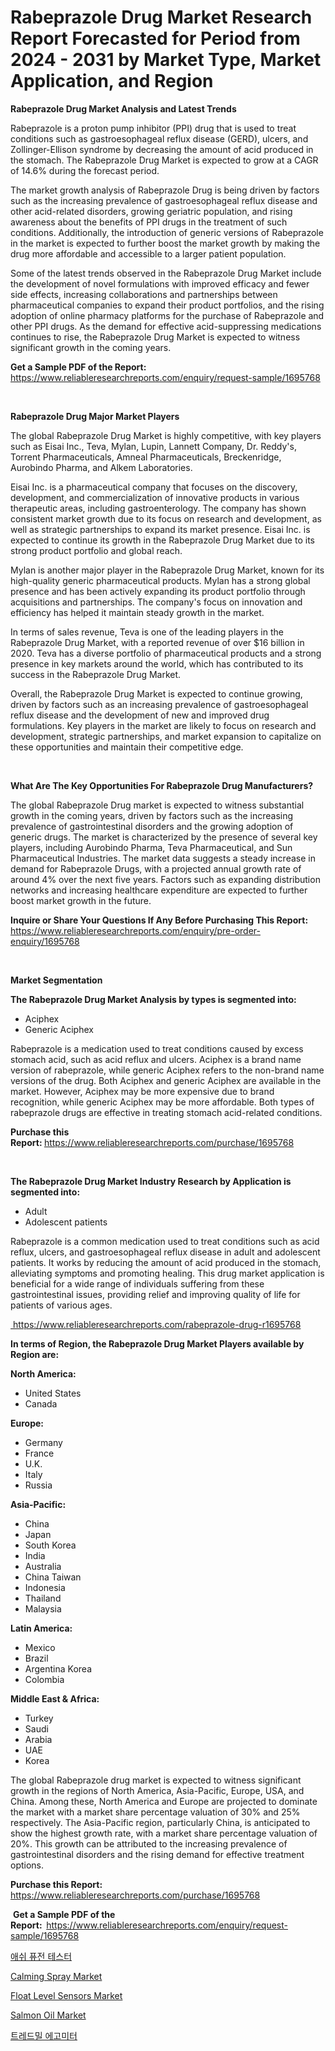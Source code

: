 <p><h1>Rabeprazole Drug Market Research Report Forecasted for Period from 2024 -  2031 by Market Type, Market Application, and Region</h1></p><p><strong>Rabeprazole Drug Market Analysis and Latest Trends</strong></p>
<p><p>Rabeprazole is a proton pump inhibitor (PPI) drug that is used to treat conditions such as gastroesophageal reflux disease (GERD), ulcers, and Zollinger-Ellison syndrome by decreasing the amount of acid produced in the stomach. The Rabeprazole Drug Market is expected to grow at a CAGR of 14.6% during the forecast period. </p><p>The market growth analysis of Rabeprazole Drug is being driven by factors such as the increasing prevalence of gastroesophageal reflux disease and other acid-related disorders, growing geriatric population, and rising awareness about the benefits of PPI drugs in the treatment of such conditions. Additionally, the introduction of generic versions of Rabeprazole in the market is expected to further boost the market growth by making the drug more affordable and accessible to a larger patient population.</p><p>Some of the latest trends observed in the Rabeprazole Drug Market include the development of novel formulations with improved efficacy and fewer side effects, increasing collaborations and partnerships between pharmaceutical companies to expand their product portfolios, and the rising adoption of online pharmacy platforms for the purchase of Rabeprazole and other PPI drugs. As the demand for effective acid-suppressing medications continues to rise, the Rabeprazole Drug Market is expected to witness significant growth in the coming years.</p></p>
<p><strong>Get a Sample PDF of the Report:&nbsp;</strong> <a href="https://www.reliableresearchreports.com/enquiry/request-sample/1695768">https://www.reliableresearchreports.com/enquiry/request-sample/1695768</a></p>
<p>&nbsp;</p>
<p><strong>Rabeprazole Drug Major Market Players</strong></p>
<p><p>The global Rabeprazole Drug Market is highly competitive, with key players such as Eisai Inc., Teva, Mylan, Lupin, Lannett Company, Dr. Reddy's, Torrent Pharmaceuticals, Amneal Pharmaceuticals, Breckenridge, Aurobindo Pharma, and Alkem Laboratories.</p><p>Eisai Inc. is a pharmaceutical company that focuses on the discovery, development, and commercialization of innovative products in various therapeutic areas, including gastroenterology. The company has shown consistent market growth due to its focus on research and development, as well as strategic partnerships to expand its market presence. Eisai Inc. is expected to continue its growth in the Rabeprazole Drug Market due to its strong product portfolio and global reach.</p><p>Mylan is another major player in the Rabeprazole Drug Market, known for its high-quality generic pharmaceutical products. Mylan has a strong global presence and has been actively expanding its product portfolio through acquisitions and partnerships. The company's focus on innovation and efficiency has helped it maintain steady growth in the market.</p><p>In terms of sales revenue, Teva is one of the leading players in the Rabeprazole Drug Market, with a reported revenue of over $16 billion in 2020. Teva has a diverse portfolio of pharmaceutical products and a strong presence in key markets around the world, which has contributed to its success in the Rabeprazole Drug Market.</p><p>Overall, the Rabeprazole Drug Market is expected to continue growing, driven by factors such as an increasing prevalence of gastroesophageal reflux disease and the development of new and improved drug formulations. Key players in the market are likely to focus on research and development, strategic partnerships, and market expansion to capitalize on these opportunities and maintain their competitive edge.</p></p>
<p>&nbsp;</p>
<p><strong>What Are The Key Opportunities For Rabeprazole Drug Manufacturers?</strong></p>
<p><p>The global Rabeprazole Drug market is expected to witness substantial growth in the coming years, driven by factors such as the increasing prevalence of gastrointestinal disorders and the growing adoption of generic drugs. The market is characterized by the presence of several key players, including Aurobindo Pharma, Teva Pharmaceutical, and Sun Pharmaceutical Industries. The market data suggests a steady increase in demand for Rabeprazole Drugs, with a projected annual growth rate of around 4% over the next five years. Factors such as expanding distribution networks and increasing healthcare expenditure are expected to further boost market growth in the future.</p></p>
<p><strong>Inquire or Share Your Questions If Any Before Purchasing This Report:</strong> <a href="https://www.reliableresearchreports.com/enquiry/pre-order-enquiry/1695768">https://www.reliableresearchreports.com/enquiry/pre-order-enquiry/1695768</a></p>
<p>&nbsp;</p>
<p><strong>Market Segmentation</strong></p>
<p><strong>The Rabeprazole Drug Market Analysis by types is segmented into:</strong></p>
<p><ul><li>Aciphex</li><li>Generic Aciphex</li></ul></p>
<p><p>Rabeprazole is a medication used to treat conditions caused by excess stomach acid, such as acid reflux and ulcers. Aciphex is a brand name version of rabeprazole, while generic Aciphex refers to the non-brand name versions of the drug. Both Aciphex and generic Aciphex are available in the market. However, Aciphex may be more expensive due to brand recognition, while generic Aciphex may be more affordable. Both types of rabeprazole drugs are effective in treating stomach acid-related conditions.</p></p>
<p><strong>Purchase this Report:&nbsp;</strong><a href="https://www.reliableresearchreports.com/purchase/1695768">https://www.reliableresearchreports.com/purchase/1695768</a></p>
<p>&nbsp;</p>
<p><strong>The Rabeprazole Drug Market Industry Research by Application is segmented into:</strong></p>
<p><ul><li>Adult</li><li>Adolescent patients</li></ul></p>
<p><p>Rabeprazole is a common medication used to treat conditions such as acid reflux, ulcers, and gastroesophageal reflux disease in adult and adolescent patients. It works by reducing the amount of acid produced in the stomach, alleviating symptoms and promoting healing. This drug market application is beneficial for a wide range of individuals suffering from these gastrointestinal issues, providing relief and improving quality of life for patients of various ages.</p></p>
<p><a href="https://www.reliableresearchreports.com/rabeprazole-drug-r1695768">&nbsp;https://www.reliableresearchreports.com/rabeprazole-drug-r1695768</a></p>
<p><strong>In terms of Region, the Rabeprazole Drug Market Players available by Region are:</strong></p>
<p>
    <p> <strong> North America: </strong>
        <ul>
            <li>United States</li>
            <li>Canada</li>
        </ul>
        </p> 
    <p> <strong> Europe: </strong>
        <ul>
            <li>Germany</li>
            <li>France</li>
            <li>U.K.</li>
            <li>Italy</li>
            <li>Russia</li>
        </ul>
        </p> 
    <p> <strong> Asia-Pacific: </strong>
        <ul>
            <li>China</li>
            <li>Japan</li>
            <li>South Korea</li>
            <li>India</li>
            <li>Australia</li>
            <li>China Taiwan</li>
            <li>Indonesia</li>
            <li>Thailand</li>
            <li>Malaysia</li>
        </ul>
        </p> 
    <p> <strong> Latin America: </strong>
        <ul>
            <li>Mexico</li>
            <li>Brazil</li>
            <li>Argentina Korea</li>
            <li>Colombia</li>
        </ul>
        </p> 
    <p> <strong> Middle East & Africa: </strong>
        <ul>
            <li>Turkey</li>
            <li>Saudi</li>
            <li>Arabia</li>
            <li>UAE</li>
            <li>Korea</li>
        </ul>
    </p>
    </p>
<p><p>The global Rabeprazole drug market is expected to witness significant growth in the regions of North America, Asia-Pacific, Europe, USA, and China. Among these, North America and Europe are projected to dominate the market with a market share percentage valuation of 30% and 25% respectively. The Asia-Pacific region, particularly China, is anticipated to show the highest growth rate, with a market share percentage valuation of 20%. This growth can be attributed to the increasing prevalence of gastrointestinal disorders and the rising demand for effective treatment options.</p></p>
<p><strong>Purchase this Report: </strong><a href="https://www.reliableresearchreports.com/purchase/1695768">https://www.reliableresearchreports.com/purchase/1695768</a></p>
<p>&nbsp;<strong>Get a Sample PDF of the Report:&nbsp;&nbsp;</strong><a href="https://www.reliableresearchreports.com/enquiry/request-sample/1695768">https://www.reliableresearchreports.com/enquiry/request-sample/1695768</a></p>
<p><strong></strong></p>
<p><p><a href="https://github.com/konokaryan/Market-Research-Report-List-2/blob/main/704578084773.md">애쉬 퓨전 테스터</a></p><p><a href="https://github.com/pizolina/Market-Research-Report-List-5/blob/main/calming-spray-market.md">Calming Spray Market</a></p><p><a href="https://www.linkedin.com/pulse/float-level-sensors-market-trends-detailed-study-its-jiolc?trackingId=%2BMyLFuoZR5CF3oq7Q3VViw%3D%3D">Float Level Sensors Market</a></p><p><a href="https://github.com/qqkvdkuc33/Market-Research-Report-List-1/blob/main/salmon-oil-market.md">Salmon Oil Market</a></p><p><a href="https://github.com/mithunmistry2258/Market-Research-Report-List-2/blob/main/350576984772.md">트레드밀 에고미터</a></p></p>